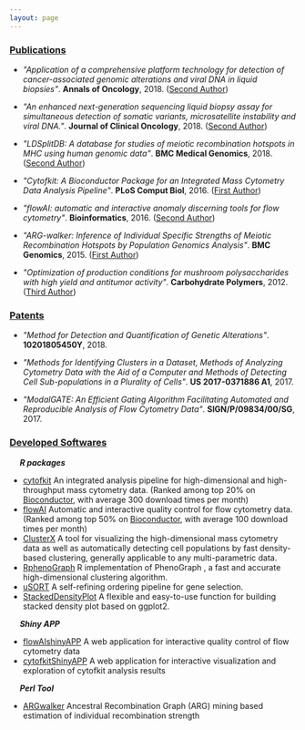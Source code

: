 ```yaml
---
layout: page
---
```



### <u>Publications</u>

- *"Application of a comprehensive platform technology for detection of cancer-associated genomic alterations and viral DNA in liquid biopsies"*. **Annals of Oncology**, 2018. ([Second Author](https://academic.oup.com/annonc/article/29/suppl_9/mdy441.010/5200219))     

- *"An enhanced next-generation sequencing liquid biopsy assay for simultaneous detection of somatic variants, microsatellite instability and viral DNA."*. **Journal of Clinical Oncology**, 2018. ([Second Author](http://ascopubs.org/doi/abs/10.1200/JCO.2018.36.15_suppl.e24107)) 

- *"LDSplitDB: A database for studies of meiotic recombination hotspots in MHC using human genomic data"*. **BMC Medical Genomics**, 2018. ([Second Author](https://bmcmedgenomics.biomedcentral.com/articles/10.1186/s12920-018-0351-0))      

- *"Cytofkit: A Bioconductor Package for an Integrated Mass Cytometry Data Analysis Pipeline"*. **PLoS Comput Biol**, 2016. ([First Author](http://journals.plos.org/ploscompbiol/article?id=info:doi/10.1371/journal.pcbi.1005112))

- *"flowAI: automatic and interactive anomaly discerning tools for flow cytometry"*. **Bioinformatics**, 2016. ([Second Author](http://bioinformatics.oxfordjournals.org/content/early/2016/05/06/bioinformatics.btw191))

- *"ARG-walker: Inference of Individual Specific Strengths of Meiotic Recombination Hotspots by Population Genomics Analysis"*. **BMC Genomics**, 2015. ([First Author](http://bmcgenomics.biomedcentral.com/articles/10.1186/1471-2164-16-S12-S1))

- *"Optimization of production conditions for mushroom polysaccharides with high yield and antitumor activity"*. **Carbohydrate Polymers**, 2012. ([Third Author](https://www.researchgate.net/publication/256975016_Optimization_of_production_conditions_for_mushroom_polysaccharides_with_high_yield_and_antitumor_activity))


### <u>Patents</u>

- *"Method for Detection and Quantification of Genetic Alterations"*. **10201805450Y**, 2018.

- *"Methods for Identifying Clusters in a Dataset, Methods of Analyzing Cytometry Data with the Aid of a Computer and Methods of Detecting Cell Sub-populations in a Plurality of Cells"*. **US 2017-0371886 A1**, 2017.

- *"ModalGATE: An Efficient Gating Algorithm Facilitating Automated and Reproducible Analysis of Flow Cytometry Data"*. **SIGN/P/09834/00/SG**, 2017.



### <u>Developed Softwares</u>

&emsp; ***R packages*** 

- [cytofkit](http://watson.nci.nih.gov/bioc_mirror/packages/cytofkit/) An integrated analysis pipeline for high-dimensional and high-throughput mass cytometry data. (Ranked among top 20% on [Bioconductor](http://bioconductor.org/packages/stats/bioc/cytofkit/), with average 300 download times per month)
- [flowAI](https://bioconductor.org/packages/flowAI/) Automatic and interactive quality control for flow cytometry data. (Ranked among top 50% on [Bioconductor](http://bioconductor.org/packages/stats/bioc/flowAI/), with average 100 download times per month)
- [ClusterX](https://github.com/JinmiaoChenLab/ClusterX) A tool for visualizing the high-dimensional mass cytometry data as well as automatically detecting cell populations by fast density-based clustering, generally applicable to any multi-parametric data.
- [RphenoGraph](https://github.com/JinmiaoChenLab/Rphenograph) R implementation of PhenoGraph , a fast and accurate high-dimensional clustering algorithm.
- [uSORT](https://github.com/JinmiaoChenLab/uSORT) A self-refining ordering pipeline for gene selection.
- [StackedDensityPlot](https://github.com/haoeric/StackedDensityPlot) A flexible and easy-to-use function for building stacked density plot based on ggplot2.

&emsp; ***Shiny APP*** 

- [flowAIshinyAPP](https://chenhao.shinyapps.io/flowAIshinyAPP/) A web application for interactive quality control of flow cytometry data
- [cytofkitShinyAPP](https://chenhao.shinyapps.io/cytofkitShinyAPP/) A web application for interactive visualization and exploration of cytofkit analysis results

&emsp; ***Perl Tool*** 

- [ARGwalker](https://github.com/haoeric/ARGwalker) Ancestral Recombination Graph (ARG) mining based estimation of individual recombination strength
   


